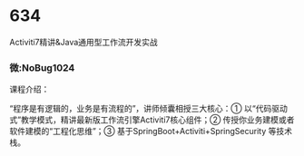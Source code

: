# 634
Activiti7精讲&amp;Java通用型工作流开发实战
### 微:NoBug1024 


课程介绍：

“程序是有逻辑的，业务是有流程的”，讲师倾囊相授三大核心：① 以“代码驱动式”教学模式，精讲最新版工作流引擎Activiti7核心组件；② 传授你业务建模或者软件建模的“工程化思维”；③ 基于SpringBoot+Activiti+SpringSecurity 等技术栈。
